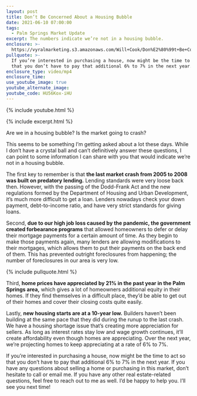 ```yaml
---
layout: post
title: Don’t Be Concerned About a Housing Bubble
date: 2021-06-10 07:00:00
tags:
  - Palm Springs Market Update
excerpt: The numbers indicate we’re not in a housing bubble.
enclosure: >-
  https://vyralmarketing.s3.amazonaws.com/Will+Cook/Don%E2%80%99t+Be+Concerned+About+a+Housing+Bubble.mp4
pullquote: >-
  If you’re interested in purchasing a house, now might be the time to act so
  that you don’t have to pay that additional 6% to 7% in the next year.
enclosure_type: video/mp4
enclosure_time:
use_youtube_image: true
youtube_alternate_image:
youtube_code: HU56Kox-iHU
---
```

{% include youtube.html %}

{% include excerpt.html %}

Are we in a housing bubble? Is the market going to crash?

This seems to be something I’m getting asked about a lot these days. While I don’t have a crystal ball and can’t definitively answer these questions, I can point to some information I can share with you that would indicate we’re not in a housing bubble.&nbsp;

The first key to remember is that **the last market crash from 2005 to 2008 was built on predatory lending.** Lending standards were very loose back then. However, with the passing of the Dodd-Frank Act and the new regulations formed by the Department of Housing and Urban Development, it’s much more difficult to get a loan. Lenders nowadays check your down payment, debt-to-income ratio, and have very strict standards for giving loans.&nbsp;

Second, **due to our high job loss caused by the pandemic, the government created forbearance programs** that allowed homeowners to defer or delay their mortgage payments for a certain amount of time. As they begin to make those payments again, many lenders are allowing modifications to their mortgages, which allows them to put their payments on the back end of them. This has prevented outright foreclosures from happening; the number of foreclosures in our area is very low.

{% include pullquote.html %}

Third, **home prices have appreciated by 21% in the past year in the Palm Springs area,** which gives a lot of homeowners additional equity in their homes. If they find themselves in a difficult place, they’d be able to get out of their homes and cover their closing costs quite easily.&nbsp;

Lastly, **new housing starts are at a 10-year low.** Builders haven’t been building at the same pace that they did during the runup to the last crash. We have a housing shortage issue that’s creating more appreciation for sellers. As long as interest rates stay low and wage growth continues, it’ll create affordability even though homes are appreciating. Over the next year, we’re projecting homes to keep appreciating at a rate of 6% to 7%.&nbsp;

If you’re interested in purchasing a house, now might be the time to act so that you don’t have to pay that additional 6% to 7% in the next year. If you have any questions about selling a home or purchasing in this market, don’t hesitate to call or email me. If you have any other real estate-related questions, feel free to reach out to me as well. I’d be happy to help you. I’ll see you next time\!

&nbsp;
